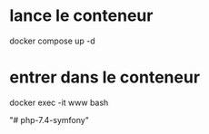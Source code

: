 # lance le conteneur

docker compose up -d



# entrer dans le conteneur

docker exec -it www bash

"# php-7.4-symfony" 
